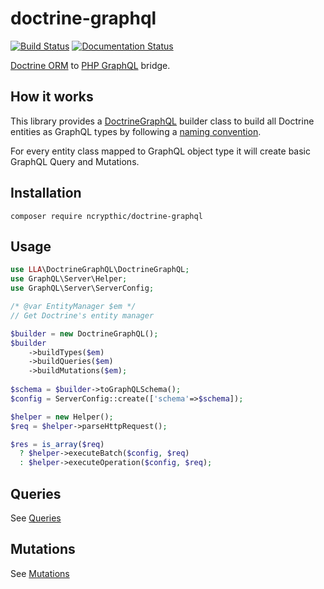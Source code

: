 # doctrine-graphql
[![Build Status](https://travis-ci.com/ncrypthic/doctrine-graphql.svg?branch=master)](https://travis-ci.com/ncrypthic/doctrine-graphql)
[![Documentation Status](https://readthedocs.org/projects/doctrine-graphql/badge/?version=latest)](https://doctrine-graphql.readthedocs.io/en/latest/?badge=latest)

[Doctrine ORM](https://www.doctrine-project.org/projects/doctrine-orm/en/2.6/) to [PHP GraphQL](https://webonyx.github.io/graphql-php/) bridge. 

## How it works

This library provides a [DoctrineGraphQL](https://github.com/ncrypthic/doctrine-graphql/blob/master/src/DoctrineGraphQL.php) builder class to build all Doctrine entities as GraphQL types by following a [naming convention](docs/types.md#naming-conventions).

For every entity class mapped to GraphQL object type it will create basic GraphQL Query and Mutations.

## Installation

```
composer require ncrypthic/doctrine-graphql
```

## Usage

```php
use LLA\DoctrineGraphQL\DoctrineGraphQL;
use GraphQL\Server\Helper;
use GraphQL\Server\ServerConfig;

/* @var EntityManager $em */
// Get Doctrine's entity manager

$builder = new DoctrineGraphQL();
$builder
    ->buildTypes($em)
    ->buildQueries($em)
    ->buildMutations($em);
    
$schema = $builder->toGraphQLSchema();
$config = ServerConfig::create(['schema'=>$schema]);

$helper = new Helper();
$req = $helper->parseHttpRequest();

$res = is_array($req)
  ? $helper->executeBatch($config, $req)
  : $helper->executeOperation($config, $req);
```

## Queries

See [Queries](docs/queries.md)

## Mutations

See [Mutations](docs/mutations.md)
